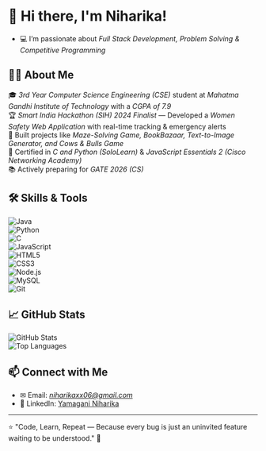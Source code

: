 # 👋 Hi there, I'm Niharika!  
- 💻 I’m passionate about *Full Stack Development, Problem Solving & Competitive Programming*  

## 🧑‍💻 About Me  
🎓 *3rd Year Computer Science Engineering (CSE)* student at *Mahatma Gandhi Institute of Technology* with a *CGPA of 7.9*  
🏆 *Smart India Hackathon (SIH) 2024 Finalist* — Developed a *Women Safety Web Application* with real-time tracking & emergency alerts  
💼 Built projects like *Maze-Solving Game, BookBazaar, Text-to-Image Generator, and Cows & Bulls Game*  
📜 Certified in *C and Python (SoloLearn)* & *JavaScript Essentials 2 (Cisco Networking Academy)*  
📚 Actively preparing for *GATE 2026 (CS)*  

## 🛠 Skills & Tools  
![Java](https://img.shields.io/badge/Java-orange?style=for-the-badge&logo=java&logoColor=white)  
![Python](https://img.shields.io/badge/Python-blue?style=for-the-badge&logo=python&logoColor=white)  
![C](https://img.shields.io/badge/C-A8B9CC?style=for-the-badge&logo=c&logoColor=black)  
![JavaScript](https://img.shields.io/badge/JavaScript-F7DF1E?style=for-the-badge&logo=javascript&logoColor=black)  
![HTML5](https://img.shields.io/badge/HTML5-E34F26?style=for-the-badge&logo=html5&logoColor=white)  
![CSS3](https://img.shields.io/badge/CSS3-1572B6?style=for-the-badge&logo=css3&logoColor=white)  
![Node.js](https://img.shields.io/badge/Node.js-339933?style=for-the-badge&logo=node.js&logoColor=white)  
![MySQL](https://img.shields.io/badge/MySQL-4479A1?style=for-the-badge&logo=mysql&logoColor=white)  
![Git](https://img.shields.io/badge/Git-F05032?style=for-the-badge&logo=git&logoColor=white)  

## 📈 GitHub Stats  
![GitHub Stats](https://github-readme-stats.vercel.app/api?username=niharika996&show_icons=true&theme=radical)  
![Top Languages](https://github-readme-stats.vercel.app/api/top-langs/?username=niharika996&layout=compact)  

## 📫 Connect with Me  
- ✉ Email: *niharikaxx06@gmail.com*  
- 🔗 LinkedIn: [Yamagani Niharika](https://linkedin.com/in/niharika-yamagani)  

---
⭐ "Code, Learn, Repeat — Because every bug is just an uninvited feature waiting to be understood." 🚀

